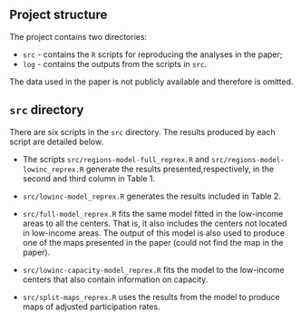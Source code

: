 ## Project structure

The project contains two directories:

- `src` - contains the `R` scripts for reproducing the analyses in the paper;
- `log` - contains the outputs from the scripts in `src`.

The data used in the paper is not publicly available and therefore is omitted.

## `src` directory

There are six scripts in the `src` directory. The results produced by each
script are detailed below.

- The scripts `src/regions-model-full_reprex.R` and
  `src/regions-model-lowinc_reprex.R` generate the results
  presented,respectively, in the second and third column in Table 1.

- `src/lowinc-model_reprex.R` generates the results included in Table 2.

- `src/full-model_reprex.R` fits the same model fitted in the low-income areas
  to all the centers. That is, it also includes the centers not located in
  low-income areas. The output of this model is also used to produce one of the
  maps presented in the paper (could not find the map in the paper).
  
- `src/lowinc-capacity-model_reprex.R` fits the model to the low-income centers
  that also contain information on capacity.
  
- `src/split-maps_reprex.R` uses the results from the model to produce maps of
  adjusted participation rates.



